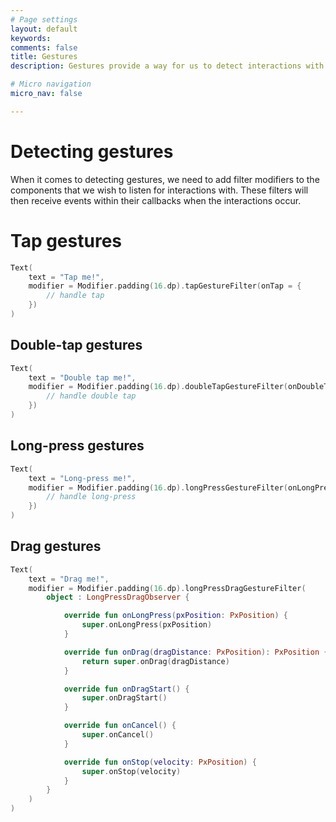 ```yaml
---
# Page settings
layout: default
keywords:
comments: false
title: Gestures
description: Gestures provide a way for us to detect interactions with components in our UI. These modifiers can be added to any of the components we declare, with their calback being triggered whenever the gesture event occurs.

# Micro navigation
micro_nav: false

---
```


# Detecting gestures

When it comes to detecting gestures, we need to add filter modifiers to the components that we wish to listen for interactions with. These filters will then receive events within their callbacks when the interactions occur.

# Tap gestures

```kotlin
Text(
    text = "Tap me!",
    modifier = Modifier.padding(16.dp).tapGestureFilter(onTap = {
        // handle tap
    })
)
```

## Double-tap gestures

```kotlin
Text(
    text = "Double tap me!",
    modifier = Modifier.padding(16.dp).doubleTapGestureFilter(onDoubleTap = {
        // handle double tap
    })
)
```

## Long-press gestures

```kotlin
Text(
    text = "Long-press me!",
    modifier = Modifier.padding(16.dp).longPressGestureFilter(onLongPress = {
        // handle long-press
    })
)
```

## Drag gestures

```kotlin
Text(
    text = "Drag me!",
    modifier = Modifier.padding(16.dp).longPressDragGestureFilter(
        object : LongPressDragObserver {

            override fun onLongPress(pxPosition: PxPosition) {
                super.onLongPress(pxPosition)
            }

            override fun onDrag(dragDistance: PxPosition): PxPosition {
                return super.onDrag(dragDistance)
            }

            override fun onDragStart() {
                super.onDragStart()
            }

            override fun onCancel() {
                super.onCancel()
            }

            override fun onStop(velocity: PxPosition) {
                super.onStop(velocity)
            }
        }
    )
)
```
